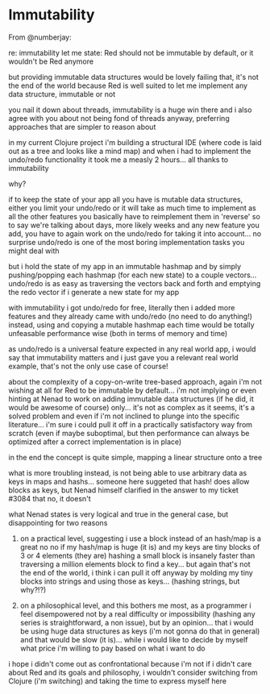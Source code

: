 # Immutability

From @numberjay:

re: immutability 
let me state: Red should not be immutable by default, or it wouldn't be Red anymore

but providing immutable data structures would be lovely 
failing that, it's not the end of the world
because Red is well suited to let me implement any data structure, immutable or not 

you nail it down about threads, immutability is a huge win there and i also agree with you about not being fond of threads anyway, preferring approaches that are simpler to reason about 

in my current Clojure project i'm building a structural IDE (where code is laid out as a tree and looks like a mind map) and when i had to implement the undo/redo functionality it took me a measly 2 hours... all thanks to immutability 

why?

if to keep the state of your app all you have is mutable data structures, either you limit your undo/redo or it will take as much time to implement as all the other features 
you basically have to reimplement them in 'reverse' so to say
we're talking about days, more likely weeks 
and any new feature you add, you have to again work on the undo/redo for taking it into account... 
no surprise undo/redo is one of the most boring implementation tasks you might deal with

but i hold the state of my app in an immutable hashmap and by simply pushing/popping each hashmap (for each new state) to a couple vectors... undo/redo is as easy as traversing the vectors back and forth and emptying the redo vector if i generate a new state for my app 

with immutability i got undo/redo for free, literally then i added more features and they already came with undo/redo (no need to do anything!) 
instead, using and copying a mutable hashmap each time would be totally unfeasable performance wise (both in terms of memory and time)

as undo/redo is a universal feature expected in any real world app, i would say that immutability matters
and i just gave you a relevant real world example, that's not the only use case of course!

about the complexity of a copy-on-write tree-based approach, again i'm not wishing at all for Red to be immutable by default... 
i'm not implying or even hinting at Nenad to work on adding immutable data structures (if he did, it would be awesome of course)
only... it's not as complex as it seems, it's a solved problem and even if i'm not inclined to plunge into the specific literature... i'm sure i could pull it off in a practically satisfactory way from scratch (even if maybe suboptimal, but then performance can always be optimized after a correct implementation is in place) 

in the end the concept is quite simple, mapping a linear structure onto a tree 

what is more troubling instead, is not being able to use arbitrary data as keys in maps and hashs...
someone here suggeted that hash! does allow blocks as keys, but Nenad himself clarified in the answer to my ticket #3084 that no, it doesn't

what Nenad states is very logical and true in the general case, but disappointing for two reasons

1) on a practical level, suggesting i use a block instead of an hash/map is a great no no if my hash/map is huge (it is) and my keys are tiny blocks of 3 or 4 elements (they are)
hashing a small block is insanely faster than traversing a million elements block to find a key...
but again that's not the end of the world, i think i can pull it off anyway by molding my tiny blocks into strings and using those as keys... (hashing strings, but why?!?)

2) on a philosophical level, and this bothers me most, as a programmer i feel disempowered not by a real difficulty or impossibility (hashing any series is straightforward, a non issue), but by an opinion... that i would be using huge data structures as keys (i'm not gonna do that in general) and that would be slow (it is)... while i would like to decide by myself what price i'm willing to pay based on what i want to do

i hope i didn't come out as confrontational because i'm not
if i didn't care about Red and its goals and philosophy, i wouldn't consider switching from Clojure (i'm switching) and taking the time to express myself here

